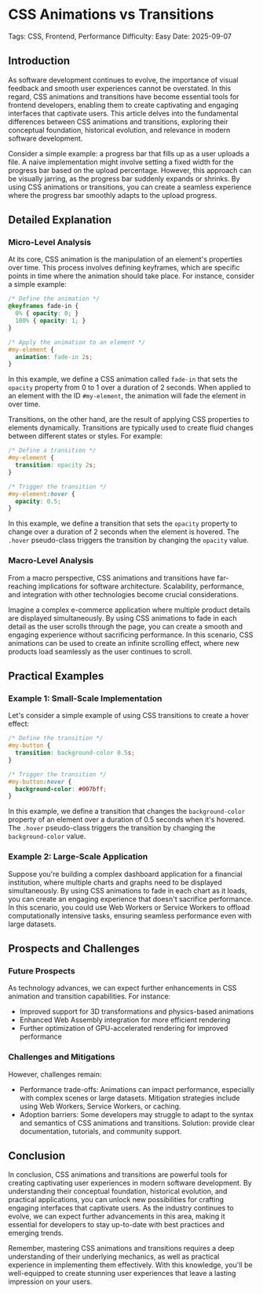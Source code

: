 # CSS Animations vs Transitions
Tags: CSS, Frontend, Performance
Difficulty: Easy
Date: 2025-09-07

## Introduction

As software development continues to evolve, the importance of visual feedback and smooth user experiences cannot be overstated. In this regard, CSS animations and transitions have become essential tools for frontend developers, enabling them to create captivating and engaging interfaces that captivate users. This article delves into the fundamental differences between CSS animations and transitions, exploring their conceptual foundation, historical evolution, and relevance in modern software development.

Consider a simple example: a progress bar that fills up as a user uploads a file. A naive implementation might involve setting a fixed width for the progress bar based on the upload percentage. However, this approach can be visually jarring, as the progress bar suddenly expands or shrinks. By using CSS animations or transitions, you can create a seamless experience where the progress bar smoothly adapts to the upload progress.

## Detailed Explanation

### Micro-Level Analysis

At its core, CSS animation is the manipulation of an element's properties over time. This process involves defining keyframes, which are specific points in time where the animation should take place. For instance, consider a simple example:
```css
/* Define the animation */
@keyframes fade-in {
  0% { opacity: 0; }
  100% { opacity: 1; }
}

/* Apply the animation to an element */
#my-element {
  animation: fade-in 2s;
}
```
In this example, we define a CSS animation called `fade-in` that sets the `opacity` property from 0 to 1 over a duration of 2 seconds. When applied to an element with the ID `#my-element`, the animation will fade the element in over time.

Transitions, on the other hand, are the result of applying CSS properties to elements dynamically. Transitions are typically used to create fluid changes between different states or styles. For example:
```css
/* Define a transition */
#my-element {
  transition: opacity 2s;
}

/* Trigger the transition */
#my-element:hover {
  opacity: 0.5;
}
```
In this example, we define a transition that sets the `opacity` property to change over a duration of 2 seconds when the element is hovered. The `.hover` pseudo-class triggers the transition by changing the `opacity` value.

### Macro-Level Analysis

From a macro perspective, CSS animations and transitions have far-reaching implications for software architecture. Scalability, performance, and integration with other technologies become crucial considerations.

Imagine a complex e-commerce application where multiple product details are displayed simultaneously. By using CSS animations to fade in each detail as the user scrolls through the page, you can create a smooth and engaging experience without sacrificing performance. In this scenario, CSS animations can be used to create an infinite scrolling effect, where new products load seamlessly as the user continues to scroll.

## Practical Examples

### Example 1: Small-Scale Implementation

Let's consider a simple example of using CSS transitions to create a hover effect:
```css
/* Define the transition */
#my-button {
  transition: background-color 0.5s;
}

/* Trigger the transition */
#my-button:hover {
  background-color: #007bff;
}
```
In this example, we define a transition that changes the `background-color` property of an element over a duration of 0.5 seconds when it's hovered. The `.hover` pseudo-class triggers the transition by changing the `background-color` value.

### Example 2: Large-Scale Application

Suppose you're building a complex dashboard application for a financial institution, where multiple charts and graphs need to be displayed simultaneously. By using CSS animations to fade in each chart as it loads, you can create an engaging experience that doesn't sacrifice performance. In this scenario, you could use Web Workers or Service Workers to offload computationally intensive tasks, ensuring seamless performance even with large datasets.

## Prospects and Challenges

### Future Prospects

As technology advances, we can expect further enhancements in CSS animation and transition capabilities. For instance:

* Improved support for 3D transformations and physics-based animations
* Enhanced Web Assembly integration for more efficient rendering
* Further optimization of GPU-accelerated rendering for improved performance

### Challenges and Mitigations

However, challenges remain:

* Performance trade-offs: Animations can impact performance, especially with complex scenes or large datasets. Mitigation strategies include using Web Workers, Service Workers, or caching.
* Adoption barriers: Some developers may struggle to adapt to the syntax and semantics of CSS animations and transitions. Solution: provide clear documentation, tutorials, and community support.

## Conclusion

In conclusion, CSS animations and transitions are powerful tools for creating captivating user experiences in modern software development. By understanding their conceptual foundation, historical evolution, and practical applications, you can unlock new possibilities for crafting engaging interfaces that captivate users. As the industry continues to evolve, we can expect further advancements in this area, making it essential for developers to stay up-to-date with best practices and emerging trends.

Remember, mastering CSS animations and transitions requires a deep understanding of their underlying mechanics, as well as practical experience in implementing them effectively. With this knowledge, you'll be well-equipped to create stunning user experiences that leave a lasting impression on your users.